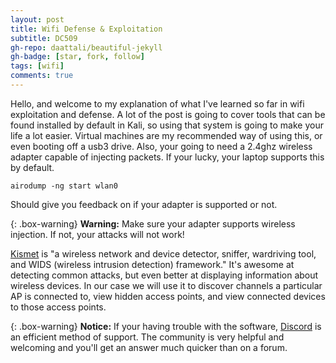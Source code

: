 ```yaml
---
layout: post
title: Wifi Defense & Exploitation
subtitle: DC509
gh-repo: daattali/beautiful-jekyll
gh-badge: [star, fork, follow]
tags: [wifi]
comments: true
---
```


Hello, and welcome to my explanation of what I've learned so far in wifi exploitation and defense. A lot of the post is going
to cover tools that can be found installed by default in Kali, so using that system is going to make your life a lot easier.
Virtual machines are my recommended way of using this, or even booting off a usb3 drive. Also, your going to need a 2.4ghz
wireless adapter capable of injecting packets. If your lucky, your laptop supports this by default.

```
airodump -ng start wlan0
```
Should give you feedback on if your adapter is supported or not.

{: .box-warning}
**Warning:** Make sure your adapter supports wireless injection. If not, your attacks will not work!

<script id="asciicast-239367" src="https://asciinema.org/a/239367.js" async></script>

[Kismet](https://www.kismetwireless.net) is "a wireless network and device detector, sniffer, wardriving tool, and WIDS (wireless intrusion detection) framework." It's awesome at detecting common attacks, but even better at displaying information about wireless devices. In our case we will use it to discover channels a particular AP is connected to, view hidden access points, and view connected devices to those access points. 

{: .box-warning}
**Notice:**
If your having trouble with the software, [Discord](https://discord.gg/5N4ME9a) is an efficient method of support. The community is very helpful and welcoming and you'll get an answer much quicker than on a forum.
